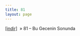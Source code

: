 ```yaml
---
title: 81
layout: page
---
```

<a href="https://cloud.mail.ru/public/e8a6b3f6dd6d/81%20-%20Bu%20Gecenin%20Sonunda" target="_blank">[indir]</a>  »  81 &#8211; Bu Gecenin Sonunda